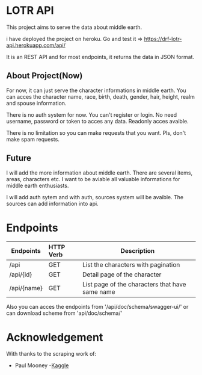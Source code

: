 # LOTR API

This project aims to serve the data about middle earth.

i have deployed the project on heroku. Go and test it => https://drf-lotr-api.herokuapp.com/api/

It is an REST API and for most endpoints, it returns the data in JSON format.

## About Project(Now)

For now, it can just serve the character informations in middle earth. You can acces the character name, race, birth, death, gender, hair, height, realm and spouse information.

There is no auth system for now. You can't register or login. No need username, password or token to acces any data. Readonly acces avaible.

There is no limitation so you can make requests that you want. Pls, don't make spam requests.

## Future

I will add the more information about middle earth. There are several items, areas, characters etc. I want to be aviable all valuable informations for middle earth enthusiasts.

I will add auth sytem and with auth, sources system will be avaible. The sources can add information into api.

# Endpoints


| Endpoints   | HTTP Verb | Description                                     |
| ------------- | :---------- | ------------------------------------------------- |
| /api        | GET       | List the characters with pagination             |
| /api/{id}   | GET       | Detail page of the character                    |
| /api/{name} | GET       | List page of the characters that have same name |

Also you can acces the endpoints from '/api/doc/schema/swagger-ui/' or can download scheme from 'api/doc/schema/'

# Acknowledgement

With thanks to the scraping work of:

* Paul Mooney -[Kaggle](https://www.kaggle.com/paultimothymooney/lord-of-the-rings-data)
